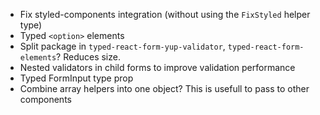 -   Fix styled-components integration (without using the `FixStyled` helper type)
-   Typed `<option>` elements
-   Split package in `typed-react-form-yup-validator`, `typed-react-form-elements`? Reduces size.
-   Nested validators in child forms to improve validation performance
-   Typed FormInput type prop
-   Combine array helpers into one object? This is usefull to pass to other components

